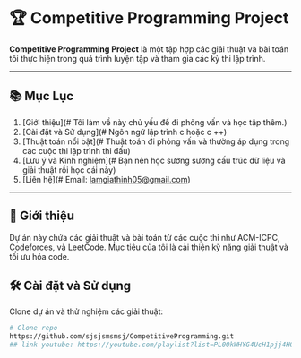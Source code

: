 # 🏆 Competitive Programming Project

**Competitive Programming Project** là một tập hợp các giải thuật và bài toán tôi thực hiện trong quá trình luyện tập và tham gia các kỳ thi lập trình.

---

## 📚 Mục Lục
1. [Giới thiệu](# Tôi làm về này chủ yếu để đi phỏng vấn và học tập thêm.)
2. [Cài đặt và Sử dụng](# Ngôn ngữ lập trình c hoặc c ++)
3. [Thuật toán nổi bật](# Thuật toán đi phỏng vấn và thường áp dụng trong các cuộc thi lập trình thi đấu)
4. [Lưu ý và Kinh nghiệm](# Bạn nên học sương sương cấu trúc dữ liệu và giải thuật rồi học cái này)
5. [Liên hệ](# Email: lamgiathinh05@gmail.com)

---

## 🌟 Giới thiệu
Dự án này chứa các giải thuật và bài toán từ các cuộc thi như ACM-ICPC, Codeforces, và LeetCode. Mục tiêu của tôi là cải thiện kỹ năng giải thuật và tối ưu hóa code.

## 🛠️ Cài đặt và Sử dụng
Clone dự án và thử nghiệm các giải thuật:
```bash
# Clone repo
https://github.com/sjsjsmsmsj/CompetitiveProgramming.git
## link youtube: https://youtube.com/playlist?list=PL0QkWHYG4UcH1pjj4HQskoRpmNCSR9nkD&si=bl6Dbys4CXLzo2_0
